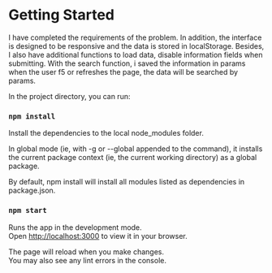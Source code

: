 # Getting Started 

I have completed the requirements of the problem.
In addition, the interface is designed to be responsive and the data is stored in localStorage. 
Besides, I also have additional functions to load data, disable information fields when submitting.
With the search function, i saved the information in params when the user f5 or refreshes the page, the data will be searched by params.

In the project directory, you can run:

### `npm install`
Install the dependencies to the local node_modules folder.

In global mode (ie, with -g or --global appended to the command), it installs the current package context (ie, the current working directory) as a global package.

By default, npm install will install all modules listed as dependencies in package.json.

### `npm start`

Runs the app in the development mode.\
Open [http://localhost:3000](http://localhost:3000) to view it in your browser.

The page will reload when you make changes.\
You may also see any lint errors in the console.


